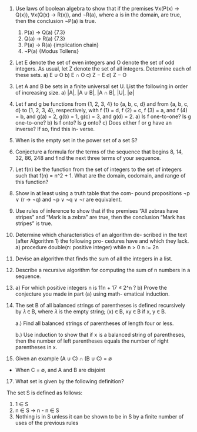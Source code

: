 1. Use laws of boolean algebra to show that if the premises ∀x(P(x) → Q(x)), ∀x(Q(x) → R(x)), and ¬R(a), where a is in the domain, are true, then the conclusion ¬P(a) is true.

   1. P(a) → Q(a)   {7.3}
   2. Q(a) → R(a)   {7.3}
   3. P(a) → R(a)   {implication chain}
   4. ¬P(a)         {Modus Tollens}

2. Let E denote the set of even integers and O denote the
set of odd integers. As usual, let Z denote the set of all
integers. Determine each of these sets.
a) E ∪ O
b) E ∩ O
c) Z − E
d) Z − O

3. Let A and B be sets in a finite universal set U. List the
following in order of increasing size.
a) |A|, |A ∪ B|, |A ∩ B|, |U|, |∅|

4. Let f and g be functions from {1, 2, 3, 4} to {a, b, c, d}
and from {a, b, c, d} to {1, 2, 3, 4}, respectively, with
f (1) = d, f (2) = c, f (3) = a, and f (4) = b, and g(a) = 2,
g(b) = 1, g(c) = 3, and g(d) = 2.
a) Is f one-to-one? Is g one-to-one?
b) Is f onto? Is g onto?
c) Does either f or g have an inverse? If so, find this in-
verse.

5. When is the empty set in the power set of a set S?

6. Conjecture a formula for the terms of the sequence that
begins 8, 14, 32, 86, 248 and find the next three terms of
your sequence.

7. Let f(n) be the function from the set of integers to the
set of integers such that f(n) = n^2 + 1. What are the
domain, codomain, and range of this function?

8. Show in at least using a truth table that the com-
pound propositions ¬p ∨ (r → ¬q) and ¬p ∨ ¬q ∨ ¬r
are equivalent.

9. Use rules of inference to show that if the premises “All
zebras have stripes” and “Mark is a zebra” are true, then
the conclusion “Mark has stripes” is true.

10. Determine which characteristics of an algorithm de-
scribed in the text (after Algorithm 1) the following pro-
cedures have and which they lack.
a) procedure double(n: positive integer)
   while n > 0
     n := 2n

11. Devise an algorithm that finds the sum of all the integers
in a list.

12. Describe a recursive algorithm for computing the sum
of n numbers in a sequence.

13. a) For which positive integers n is 11n + 17 ≤ 2^n ?
    b) Prove the conjecture you made in part (a) using math-
ematical induction.

14. The set B of all balanced strings of parentheses is defined
recursively by 𝜆 ∈ B, where 𝜆 is the empty string; (x) ∈ B,
xy ∈ B if x, y ∈ B.

    a.) Find all balanced strings of parentheses of length four or less.

    b.) Use induction to show that if x is a balanced string of
parentheses, then the number of left parentheses equals
the number of right parentheses in x.

15. Given an example (A ∪ C) ∩ (B ∪ C) = ∅
 - When C = ∅, and A and B are disjoint

<!--16. In Haskell, if you print the elements of [(a,b) | a <- [0..], b <- [0..]],
    would you ever see the element (1,2)?-->

17. What set is given by the following definition?

The set S is defined as follows:
1. 1 ∈ S
2. n ∈ S → n - n ∈ S
3. Nothing is in S unless it can be shown to be in S by a finite number of uses of the previous rules
